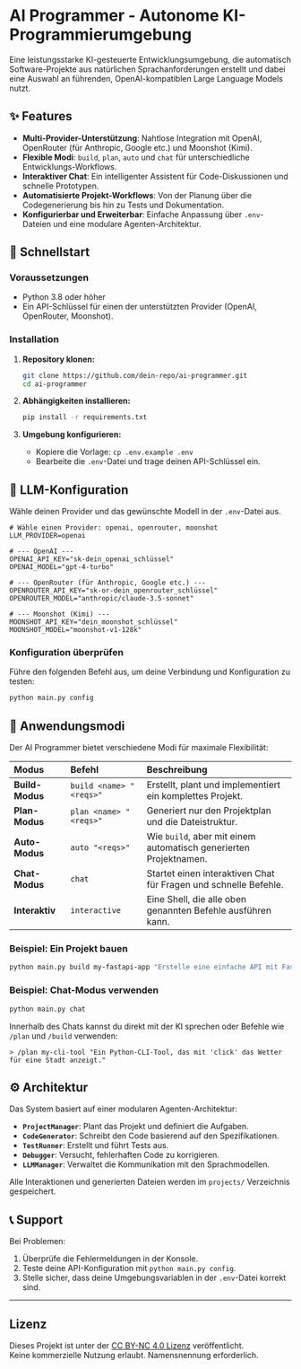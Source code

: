 # AI Programmer - Autonome KI-Programmierumgebung

Eine leistungsstarke KI-gesteuerte Entwicklungsumgebung, die automatisch Software-Projekte aus natürlichen Sprachanforderungen erstellt und dabei eine Auswahl an führenden, OpenAI-kompatiblen Large Language Models nutzt.

## ✨ Features

- **Multi-Provider-Unterstützung**: Nahtlose Integration mit OpenAI, OpenRouter (für Anthropic, Google etc.) und Moonshot (Kimi).
- **Flexible Modi**: `build`, `plan`, `auto` und `chat` für unterschiedliche Entwicklungs-Workflows.
- **Interaktiver Chat**: Ein intelligenter Assistent für Code-Diskussionen und schnelle Prototypen.
- **Automatisierte Projekt-Workflows**: Von der Planung über die Codegenerierung bis hin zu Tests und Dokumentation.
- **Konfigurierbar und Erweiterbar**: Einfache Anpassung über `.env`-Dateien und eine modulare Agenten-Architektur.

## 🚀 Schnellstart

### Voraussetzungen
- Python 3.8 oder höher
- Ein API-Schlüssel für einen der unterstützten Provider (OpenAI, OpenRouter, Moonshot).

### Installation

1.  **Repository klonen:**
    ```bash
    git clone https://github.com/dein-repo/ai-programmer.git
    cd ai-programmer
    ```

2.  **Abhängigkeiten installieren:**
    ```bash
    pip install -r requirements.txt
    ```

3.  **Umgebung konfigurieren:**
    - Kopiere die Vorlage: `cp .env.example .env`
    - Bearbeite die `.env`-Datei und trage deinen API-Schlüssel ein.

## 🔧 LLM-Konfiguration

Wähle deinen Provider und das gewünschte Modell in der `.env`-Datei aus.

```dotenv
# Wähle einen Provider: openai, openrouter, moonshot
LLM_PROVIDER=openai

# --- OpenAI ---
OPENAI_API_KEY="sk-dein_openai_schlüssel"
OPENAI_MODEL="gpt-4-turbo"

# --- OpenRouter (für Anthropic, Google etc.) ---
OPENROUTER_API_KEY="sk-or-dein_openrouter_schlüssel"
OPENROUTER_MODEL="anthropic/claude-3.5-sonnet"

# --- Moonshot (Kimi) ---
MOONSHOT_API_KEY="dein_moonshot_schlüssel"
MOONSHOT_MODEL="moonshot-v1-128k"
```

### Konfiguration überprüfen

Führe den folgenden Befehl aus, um deine Verbindung und Konfiguration zu testen:

```bash
python main.py config
```

## 🤖 Anwendungsmodi

Der AI Programmer bietet verschiedene Modi für maximale Flexibilität:

| Modus | Befehl | Beschreibung |
| :--- | :--- | :--- |
| **Build-Modus** | `build <name> "<reqs>"` | Erstellt, plant und implementiert ein komplettes Projekt. |
| **Plan-Modus** | `plan <name> "<reqs>"` | Generiert nur den Projektplan und die Dateistruktur. |
| **Auto-Modus** | `auto "<reqs>"` | Wie `build`, aber mit einem automatisch generierten Projektnamen. |
| **Chat-Modus** | `chat` | Startet einen interaktiven Chat für Fragen und schnelle Befehle. |
| **Interaktiv** | `interactive` | Eine Shell, die alle oben genannten Befehle ausführen kann. |

### Beispiel: Ein Projekt bauen

```bash
python main.py build my-fastapi-app "Erstelle eine einfache API mit FastAPI, die auf /ping mit { 'response': 'pong' } antwortet."
```

### Beispiel: Chat-Modus verwenden

```bash
python main.py chat
```

Innerhalb des Chats kannst du direkt mit der KI sprechen oder Befehle wie `/plan` und `/build` verwenden:

```
> /plan my-cli-tool "Ein Python-CLI-Tool, das mit 'click' das Wetter für eine Stadt anzeigt."
```

## ⚙️ Architektur

Das System basiert auf einer modularen Agenten-Architektur:

-   **`ProjectManager`**: Plant das Projekt und definiert die Aufgaben.
-   **`CodeGenerator`**: Schreibt den Code basierend auf den Spezifikationen.
-   **`TestRunner`**: Erstellt und führt Tests aus.
-   **`Debugger`**: Versucht, fehlerhaften Code zu korrigieren.
-   **`LLMManager`**: Verwaltet die Kommunikation mit den Sprachmodellen.

Alle Interaktionen und generierten Dateien werden im `projects/` Verzeichnis gespeichert.

## 📞 Support

Bei Problemen:
1.  Überprüfe die Fehlermeldungen in der Konsole.
2.  Teste deine API-Konfiguration mit `python main.py config`.
3.  Stelle sicher, dass deine Umgebungsvariablen in der `.env`-Datei korrekt sind.

---

## Lizenz

Dieses Projekt ist unter der [CC BY-NC 4.0 Lizenz](https://creativecommons.org/licenses/by-nc/4.0/deed.de) veröffentlicht.  
Keine kommerzielle Nutzung erlaubt. Namensnennung erforderlich.